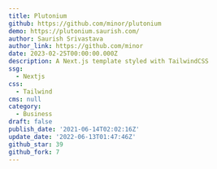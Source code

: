 ```yaml
---
title: Plutonium
github: https://github.com/minor/plutonium
demo: https://plutonium.saurish.com/
author: Saurish Srivastava
author_link: https://github.com/minor
date: 2023-02-25T00:00:00.000Z
description: A Next.js template styled with TailwindCSS
ssg:
  - Nextjs
css:
  - Tailwind
cms: null
category:
  - Business
draft: false
publish_date: '2021-06-14T02:02:16Z'
update_date: '2022-06-13T01:47:46Z'
github_star: 39
github_fork: 7
---
```

